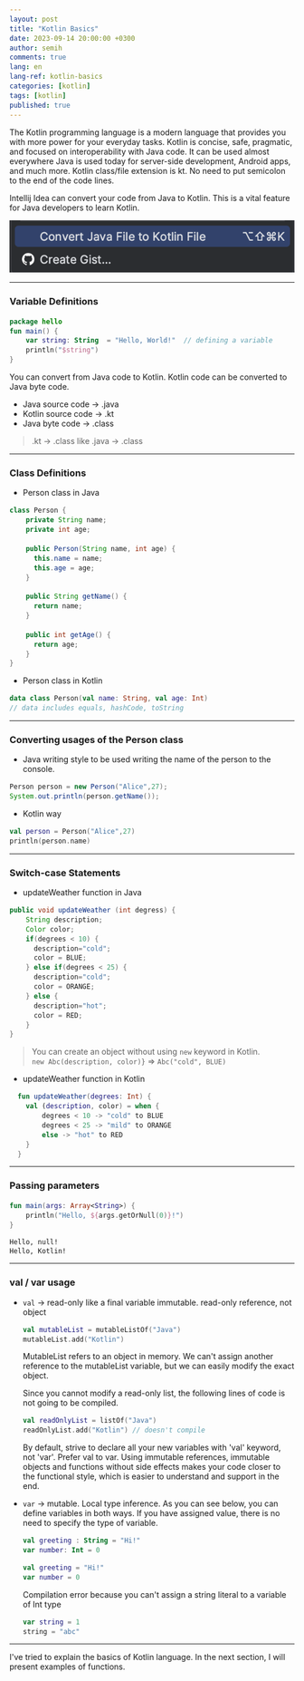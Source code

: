 ```yaml
---
layout: post
title: "Kotlin Basics"
date: 2023-09-14 20:00:00 +0300
author: semih
comments: true
lang: en
lang-ref: kotlin-basics
categories: [kotlin]
tags: [kotlin]
published: true
---
```

The Kotlin programming language is a modern language that provides you with more power for your everyday tasks. Kotlin is concise, safe, pragmatic, and focused on interoperability with Java code.
It can be used almost everywhere Java is used today for server-side development, Android apps, and much more.
Kotlin class/file extension is kt. No need to put semicolon to the end of the code lines.

Intellij Idea can convert your code from Java to Kotlin. This is a vital feature for Java developers to learn Kotlin.

<img src="/assets/images/kotlin-basics-1.png" />

---

### Variable Definitions
```kotlin
package hello
fun main() {
    var string: String  = "Hello, World!"  // defining a variable
    println("$string")
}
```

You can convert from Java code to Kotlin. Kotlin code can be converted to Java byte code.
- Java source code -> .java
- Kotlin source code -> .kt
- Java byte code -> .class

> .kt -> .class like .java -> .class
---

### Class Definitions
- Person class in Java
```java
class Person {
    private String name;
    private int age;

    public Person(String name, int age) {
      this.name = name;
      this.age = age;
    }

    public String getName() {
      return name;
    }

    public int getAge() {
      return age;
    }
}
```
- Person class in Kotlin
```kotlin
data class Person(val name: String, val age: Int)
// data includes equals, hashCode, toString
```
---

### Converting usages of the Person class

- Java writing style to be used writing the name of the person to the console.
```java
Person person = new Person("Alice",27);
System.out.println(person.getName());
```
- Kotlin way
```kotlin
val person = Person("Alice",27)
println(person.name)
```

---

### Switch-case Statements

- updateWeather function in Java
```java
public void updateWeather (int degress) {
    String description;
    Color color;
    if(degrees < 10) {
      description="cold";
      color = BLUE;
    } else if(degrees < 25) {
      description="cold";
      color = ORANGE;
    } else {
      description="hot";
      color = RED;
    }
}
```

> You can create an object without using `new` keyword in Kotlin. <br />
`new Abc(description, color)}` => `Abc("cold", BLUE)`

- updateWeather function in Kotlin
```kotlin
  fun updateWeather(degrees: Int) {
    val (description, color) = when {
        degrees < 10 -> "cold" to BLUE
        degrees < 25 -> "mild" to ORANGE
        else -> "hot" to RED
    }
  }
```
---
### Passing parameters
```kotlin
fun main(args: Array<String>) {
    println("Hello, ${args.getOrNull(0)}!")
}
```
```console
Hello, null!
Hello, Kotlin!
```
---
### val / var usage

- `val` -> read-only like a final variable immutable. read-only reference, not object
  ```kotlin
  val mutableList = mutableListOf("Java")
  mutableList.add("Kotlin")
  ```
  MutableList refers to an object in memory. We can't assign another reference to the mutableList variable, but we can easily modify the exact object.

  Since you cannot modify a read-only list, the following lines of code is not going to be compiled.
  ```kotlin
  val readOnlyList = listOf("Java")
  readOnlyList.add("Kotlin") // doesn't compile
  ```
  By default, strive to declare all your new variables with 'val' keyword, not 'var'. Prefer val to var. Using immutable references, immutable objects and functions without side effects makes your code closer to the functional style, which is easier to understand and support in the end.

- `var` -> mutable. Local type inference.
  As you can see below, you can define variables in both ways. If you have assigned value, there is no need to specify the type of variable.
  ```kotlin
  val greeting : String = "Hi!"
  var number: Int = 0
  ```
  ```kotlin
  val greeting = "Hi!"
  var number = 0
  ```
  Compilation error because you can't assign a string literal to a variable of Int type
  ```kotlin
  var string = 1
  string = "abc"
  ```
---
I've tried to explain the basics of Kotlin language. In the next section, I will present examples of functions.
